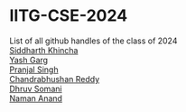 # IITG-CSE-2024
List of all github handles of the class of 2024<br>
[Siddharth Khincha](https://github.com/siddharthkhincha)<br>
[Yash Garg](https://github.com/YashGargIND)<br>
[Pranjal Singh](https://github.com/pranjal198)<br>
[Chandrabhushan Reddy](https://github.com/demongod11)<br>
[Dhruv Somani](https://github.com/dhruvsomani)<br>
[Naman Anand](https://github.com/Naman-72)<br>
